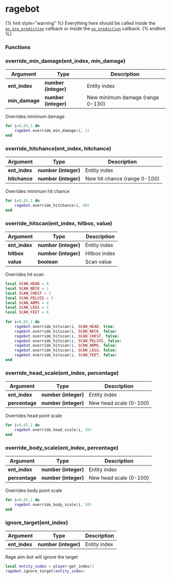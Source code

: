 # ragebot

{% hint style="warning" %}
Everything here should be called inside the [`on_pre_prediction`](../callbacks.md) callback or inside the [`on_prediction`](../callbacks.md) callback.&#x20;
{% endhint %}

### Functions

### override\_min\_damage(ent\_index, min\_damage)

| Argument        | Type                 | Description                      |
| --------------- | -------------------- | -------------------------------- |
| **ent\_index**  | **number (integer)** | Entity index                     |
| **min\_damage** | **number (integer)** | New minimum damage (range 0-130) |

Overrides minimum damage

```lua
for i=0,65,1 do
    ragebot.override_min_damage(i, 1)
end
```

### override\_hitchance(ent\_index, hitchance)

| Argument       | Type                 | Description                  |
| -------------- | -------------------- | ---------------------------- |
| **ent\_index** | **number (integer)** | Entity index                 |
| **hitchance**  | **number (integer)** | New hit chance (range 0-100) |

Overrides minimum hit chance

```lua
for i=0,65,1 do
    ragebot.override_hitchance(i, 80)
end
```

### override\_hitscan(ent\_index, hitbox, value)

| Argument       | Type                 | Description  |
| -------------- | -------------------- | ------------ |
| **ent\_index** | **number (integer)** | Entity index |
| **hitbox**     | **number (integer)** | Hitbox index |
| **value**      | **boolean**          | Scan value   |

Overrides hit scan

```lua
local SCAN_HEAD = 0
local SCAN_NECK = 1
local SCAN_CHEST = 2
local SCAN_PELVIS = 3
local SCAN_ARMS = 4
local SCAN_LEGS = 5
local SCAN_FEET = 6
                
for i=0,65,1 do
    ragebot.override_hitscan(i, SCAN_HEAD, true)
    ragebot.override_hitscan(i, SCAN_NECK, false)
    ragebot.override_hitscan(i, SCAN_CHEST, false)
    ragebot.override_hitscan(i, SCAN_PELVIS, false)
    ragebot.override_hitscan(i, SCAN_ARMS, false)
    ragebot.override_hitscan(i, SCAN_LEGS, false)
    ragebot.override_hitscan(i, SCAN_FEET, false)
end
```

### override\_head\_scale(ent\_index, percentage)

| Argument       | Type                 | Description            |
| -------------- | -------------------- | ---------------------- |
| **ent\_index** | **number (integer)** | Entity index           |
| **percentage** | **number (integer)** | New head scale (0-100) |

Overrides head point scale

```lua
for i=0,65,1 do
    ragebot.override_head_scale(i, 50)
end
```

### override\_body\_scale(ent\_index, percentage)

| Argument       | Type                 | Description            |
| -------------- | -------------------- | ---------------------- |
| **ent\_index** | **number (integer)** | Entity index           |
| **percentage** | **number (integer)** | New head scale (0-100) |

Overrides body point scale

```lua
for i=0,65,1 do
    ragebot.override_body_scale(i, 50)
end
```

### ignore\_target(ent\_index)

| Argument       | Type                 | Description  |
| -------------- | -------------------- | ------------ |
| **ent\_index** | **number (integer)** | Entity index |

Rage aim-bot will ignore the target

```lua
local entity_index = player:get_index()
ragebot.ignore_target(entity_index)
```

